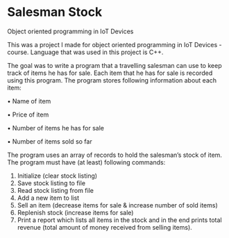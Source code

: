 # Salesman Stock
 Object oriented programming in IoT Devices

This was a project I made for object oriented programming in IoT Devices -course. Language that was used in this project is C++. 

The goal was to write  a program that a travelling salesman can use to keep track of items he has for sale. Each item that he
has for sale is recorded using this program. The program stores following information about each item:

• Name of item

• Price of item

• Number of items he has for sale

• Number of items sold so far

The program uses an array of records to hold the salesman’s stock of item.
The program must have (at least) following commands:
1. Initialize (clear stock listing)
2. Save stock listing to file
3. Read stock listing from file
4. Add a new item to list
5. Sell an item (decrease items for sale & increase number of sold items)
6. Replenish stock (increase items for sale)
7. Print a report which lists all items in the stock and in the end prints total revenue (total amount of
money received from selling items).
